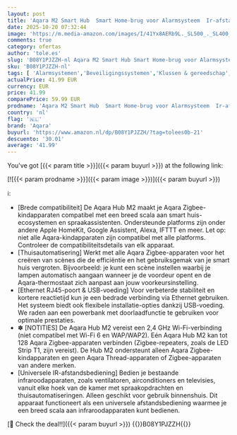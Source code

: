 ```yaml
---
layout: post
title: 'Aqara M2 Smart Hub  Smart Home-brug voor Alarmsysteem  Ir-afstandsbediening  Domotica  Ondersteunt Alexa  Google Assistant  Apple HomeKit en IFTTT'
date: 2025-10-20 07:32:44
image: 'https://m.media-amazon.com/images/I/41Yx8AERb9L._SL500_._SL400_.jpg'
comments: true
category: ofertas
author: 'tole.es'
slug: 'B08Y1PJZZH-nl Aqara M2 Smart Hub Smart Home-brug voor Alarmsysteem Ir-...'
sku: 'B08Y1PJZZH-nl'
tags: [ 'Alarmsystemen','Beveiligingssystemen','Klussen & gereedschap','Veiligheid & beveiliging','aqara','🇳🇱', ]
actualPrice: 41.99 EUR
currency: EUR
price: 41.99
comparePrice: 59.99 EUR
prodname: 'Aqara M2 Smart Hub  Smart Home-brug voor Alarmsysteem  Ir-afstandsbediening  Domotica  Ondersteunt Alexa  Google Assistant  Apple HomeKit en IFTTT'
country: 'nl'
flag: '🇳🇱'
brand: 'Aqara'
buyurl: 'https://www.amazon.nl/dp/B08Y1PJZZH/?tag=tolees0b-21'
descuento: '30.01'
average: '41.99'
---
```


You've got [{{< param title >}}]({{< param buyurl >}}) at the following link:

[![{{< param prodname >}}]({{< param image >}})]({{< param buyurl >}})

ℹ️:

- [Brede compatibiliteit] De Aqara Hub M2 maakt je Aqara Zigbee-kindapparaten compatibel met een breed scala aan smart huis-ecosystemen en spraakassistenten. Ondersteunde platforms zijn onder andere Apple HomeKit, Google Assistent, Alexa, IFTTT en meer. Let op: niet alle Aqara-kindapparaten zijn compatibel met alle platforms. Controleer de compatibiliteitsdetails van elk apparaat.
- [Thuisautomatisering] Werkt met alle Aqara Zigbee-apparaten voor het creëren van scènes die de efficiëntie en het gebruiksgemak van je smart huis vergroten. Bijvoorbeeld: je kunt een scène instellen waarbij je lampen automatisch aangaan wanneer je de voordeur opent en de Aqara-thermostaat zich aanpast aan jouw voorkeursinstelling.
- [Ethernet RJ45-poort & USB-voeding] Voor verbeterde stabiliteit en kortere reactietijd kun je een bedrade verbinding via Ethernet gebruiken. Het systeem biedt ook flexibele installatie-opties dankzij USB-voeding. We raden aan een powerbank met doorlaadfunctie te gebruiken voor optimale prestaties.
- ✽ [NOTITIES] De Aqara Hub M2 vereist een 2,4 GHz Wi-Fi-verbinding (niet compatibel met Wi-Fi 6 en WAP/WAP2). Eén Aqara Hub M2 kan tot 128 Aqara Zigbee-apparaten verbinden (Zigbee-repeaters, zoals de LED Strip T1, zijn vereist). De Hub M2 ondersteunt alleen Aqara Zigbee-kindapparaten en geen Aqara Thread-apparaten of Zigbee-apparaten van andere merken.
- [Universele IR-afstandsbediening] Bedien je bestaande infraroodapparaten, zoals ventilatoren, airconditioners en televisies, vanuit elke hoek van de kamer met spraakopdrachten en thuisautomatiseringen. Alleen geschikt voor gebruik binnenshuis. Dit apparaat functioneert als een universele afstandsbediening waarmee je een breed scala aan infraroodapparaten kunt bedienen.

[🛒 Check the deal!!]({{< param buyurl >}})
{{<world>}}B08Y1PJZZH{{</world>}}
